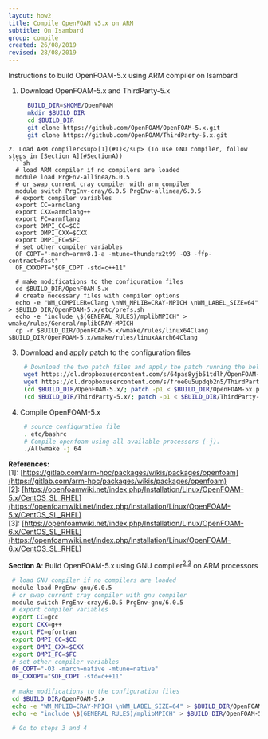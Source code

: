 ```yaml
---
layout: how2
title: Compile OpenFOAM v5.x on ARM
subtitle: On Isambard
group: compile
created: 26/08/2019
revised: 28/08/2019
---
```


Instructions to build OpenFOAM-5.x using ARM compiler on Isambard

1. Download OpenFOAM-5.x and ThirdParty-5.x
   ```sh
     BUILD_DIR=$HOME/OpenFOAM
     mkdir $BUILD_DIR
     cd $BUILD_DIR
     git clone https://github.com/OpenFOAM/OpenFOAM-5.x.git
     git clone https://github.com/OpenFOAM/ThirdParty-5.x.git
  ```
2. Load ARM compiler<sup>[1](#1)</sup> (To use GNU compiler, follow steps in [Section A](#SectionA))
   ```sh
    # load ARM compiler if no compilers are loaded
    module load PrgEnv-allinea/6.0.5
    # or swap current cray compiler with arm compiler
    module switch PrgEnv-cray/6.0.5 PrgEnv-allinea/6.0.5
    # export compiler variables
    export CC=armclang
    export CXX=armclang++
    export FC=armflang
    export OMPI_CC=$CC
    export OMPI_CXX=$CXX
    export OMPI_FC=$FC
    # set other compiler variables 
    OF_COPT="-march=armv8.1-a -mtune=thunderx2t99 -O3 -ffp-contract=fast"
    OF_CXXOPT="$OF_COPT -std=c++11"
    
    # make modifications to the configuration files
    cd $BUILD_DIR/OpenFOAM-5.x
    # create necessary files with compiler options
    echo -e "WM_COMPILER=Clang \nWM_MPLIB=CRAY-MPICH \nWM_LABEL_SIZE=64" > $BUILD_DIR/OpenFOAM-5.x/etc/prefs.sh
    echo -e "include \$(GENERAL_RULES)/mplibMPICH" > wmake/rules/General/mplibCRAY-MPICH
    cp -r $BUILD_DIR/OpenFOAM-5.x/wmake/rules/linux64Clang $BUILD_DIR/OpenFOAM-5.x/wmake/rules/linuxAArch64Clang
   ```
   
3. Download and apply patch to the configuration files
   ```sh
    # Download the two patch files and apply the patch running the below commands
    wget https://dl.dropboxusercontent.com/s/64pas8yjb51tdlh/OpenFOAM-5x.patch -P $BUILD_DIR
    wget https://dl.dropboxusercontent.com/s/froe0u5updqb2n5/ThirdParty-5x.patch -P $BUILD_DIR
    (cd $BUILD_DIR/OpenFOAM-5.x/; patch -p1 < $BUILD_DIR/OpenFOAM-5x.patch)
    (cd $BUILD_DIR/ThirdParty-5.x/; patch -p1 < $BUILD_DIR/ThirdParty-5x.patch)
   ```
4. Compile OpenFOAM-5.x
   ```sh
    # source configuration file
    . etc/bashrc
    # Compile openfoam using all available processors (-j).
    ./Allwmake -j 64
   ```
   
**References:**
<br>
<a id="1"></a>[1]: [https://gitlab.com/arm-hpc/packages/wikis/packages/openfoam](https://gitlab.com/arm-hpc/packages/wikis/packages/openfoam)
<br>
<a id="3"></a>[2]: [https://openfoamwiki.net/index.php/Installation/Linux/OpenFOAM-5.x/CentOS_SL_RHEL](https://openfoamwiki.net/index.php/Installation/Linux/OpenFOAM-5.x/CentOS_SL_RHEL)
<br>
<a id="3"></a>[3]: [https://openfoamwiki.net/index.php/Installation/Linux/OpenFOAM-6.x/CentOS_SL_RHEL](https://openfoamwiki.net/index.php/Installation/Linux/OpenFOAM-6.x/CentOS_SL_RHEL)

**<a id="SectionA"></a>Section A**: Build OpenFOAM-5.x using GNU compiler<sup>[2](#2),[3](#3)</sup> on ARM processors<br>
   ```sh
    # load GNU compiler if no compilers are loaded
    module load PrgEnv-gnu/6.0.5
    # or swap current cray compiler with gnu compiler
    module switch PrgEnv-cray/6.0.5 PrgEnv-gnu/6.0.5
    # export compiler variables
    export CC=gcc
    export CXX=g++
    export FC=gfortran
    export OMPI_CC=$CC
    export OMPI_CXX=$CXX
    export OMPI_FC=$FC
    # set other compiler variables 
    OF_COPT="-O3 -march=native -mtune=native"
    OF_CXXOPT="$OF_COPT -std=c++11"
    
    # make modifications to the configuration files
    cd $BUILD_DIR/OpenFOAM-5.x
    echo -e "WM_MPLIB=CRAY-MPICH \nWM_LABEL_SIZE=64" > $BUILD_DIR/OpenFOAM-5.x/etc/prefs.sh
    echo -e "include \$(GENERAL_RULES)/mplibMPICH" > $BUILD_DIR/OpenFOAM-5.x/wmake/rules/General/mplibCRAY-MPICH
    
    # Go to steps 3 and 4
   ```    

